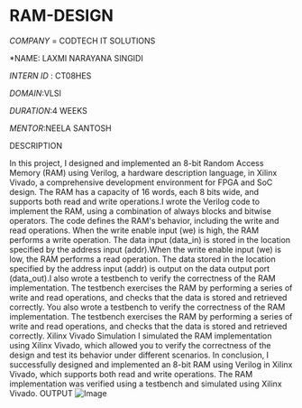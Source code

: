 # RAM-DESIGN
*COMPANY* = CODTECH IT SOLUTIONS

*NAME: LAXMI NARAYANA SINGIDI

*INTERN ID* : CT08HES

*DOMAIN*:VLSI 

*DURATION*:4 WEEKS

*MENTOR*:NEELA SANTOSH

DESCRIPTION

In this project, I designed and implemented an 8-bit Random Access Memory (RAM) using Verilog, a hardware description language, in Xilinx Vivado, a comprehensive development environment for FPGA and SoC design. The RAM has a capacity of 16 words, each 8 bits wide, and supports both read and write operations.I wrote the Verilog code to implement the RAM, using a combination of always blocks and bitwise operators. The code defines the RAM's behavior, including the write and read operations.
When the write enable input (we) is high, the RAM performs a write operation. The data input (data_in) is stored in the location specified by the address input (addr).When the write enable input (we) is low, the RAM performs a read operation. The data stored in the location specified by the address input (addr) is output on the data output port (data_out).I also wrote a testbench to verify the correctness of the RAM implementation. The testbench exercises the RAM by performing a series of write and read operations, and checks that the data is stored and retrieved correctly.
You also wrote a testbench to verify the correctness of the RAM implementation. The testbench exercises the RAM by performing a series of write and read operations, and checks that the data is stored and retrieved correctly.
Xilinx Vivado Simulation
I simulated the RAM implementation using Xilinx Vivado, which allowed you to verify the correctness of the design and test its behavior under different scenarios.
In conclusion, I successfully designed and implemented an 8-bit RAM using Verilog in Xilinx Vivado, which supports both read and write operations. The RAM implementation was verified using a testbench and simulated using Xilinx Vivado.
OUTPUT
![Image](https://github.com/user-attachments/assets/5b544d50-9c7e-47bf-9d1f-c7792ada2297)

